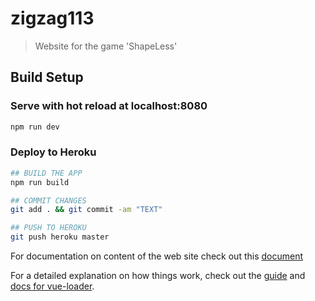 # zigzag113

> Website for the game 'ShapeLess'

## Build Setup

### Serve with hot reload at localhost:8080

``` bash
npm run dev
```

### Deploy to Heroku

``` bash
## BUILD THE APP
npm run build

## COMMIT CHANGES
git add . && git commit -am "TEXT"

## PUSH TO HEROKU
git push heroku master
```

For documentation on content of the web site check out this [document](https://docs.google.com/document/d/1EANw3IcvvASdb0HsfQN2cKhXPJY-D-MnYfjkF5UTReM/edit)

For a detailed explanation on how things work, check out the [guide](http://vuejs-templates.github.io/webpack/) and [docs for vue-loader](http://vuejs.github.io/vue-loader).
